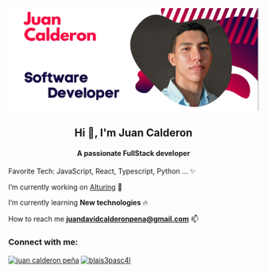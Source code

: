 
<img src="https://raw.githubusercontent.com/blais3pasc4l/JuanCalderon/main/Software%20Developer%20(3).png"/>
<h2 align="center">Hi 👋, I'm Juan Calderon</h2>
<h4 align="center">A passionate FullStack developer</h4>

Favorite Tech: JavaScript, React, Typescript, Python ... :sparkles: <br/>

I’m currently working on [AIturing](https://www.aituring.co/) 🔭 

I’m currently learning **New technologies** 🔥

How to reach me **juandavidcalderonpena@gmail.com** 📫 

<h3 align="left">Connect with me:</h3>
<p align="left">
<a href="https://linkedin.com/in/juan calderon peña" target="blank"><img align="center" src="https://raw.githubusercontent.com/rahuldkjain/github-profile-readme-generator/master/src/images/icons/Social/linked-in-alt.svg" alt="juan calderon peña" height="30" width="40" /></a>
<a href="https://instagram.com/blais3pasc4l" target="blank"><img align="center" src="https://raw.githubusercontent.com/rahuldkjain/github-profile-readme-generator/master/src/images/icons/Social/instagram.svg" alt="blais3pasc4l" height="30" width="40" /></a>
</p>
